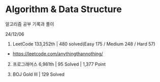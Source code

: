# Algorithm & Data Structure

알고리즘 공부 기록과 풀이

24/12/06

1. LeetCode 133,252th | 480 solved(Easy 175 / Medium 248 / Hard 57)
- https://leetcode.com/anythingthannothing/

2. 프로그래머스 6,981th | 95 Solved | 1,377 Point

3. BOJ Gold III | 129 Solved

